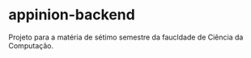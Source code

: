 # appinion-backend
Projeto para a matéria de sétimo semestre da faucldade de Ciência da Computação.
